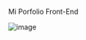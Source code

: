 Mi Porfolio Front-End

![image](https://github.com/LauutiGomez/Portfolio/assets/104801303/16e8bd31-b922-4af8-bc76-cc2ea3494ddf)

